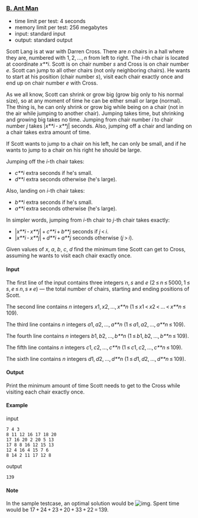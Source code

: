 ### [B. Ant Man](http://codeforces.com/problemset/problem/704/B)

- time limit per test: 4 seconds
- memory limit per test: 256 megabytes
- input: standard input
- output: standard output

Scott Lang is at war with Darren Cross. There are *n* chairs in a hall where they are, numbered with 1, 2, ..., *n* from left to right. The *i*-th chair is located at coordinate *x**i*. Scott is on chair number *s* and Cross is on chair number *e*. Scott can jump to all other chairs (not only neighboring chairs). He wants to start at his position (chair number *s*), visit each chair exactly once and end up on chair number *e* with Cross.

As we all know, Scott can shrink or grow big (grow big only to his normal size), so at any moment of time he can be either small or large (normal). The thing is, he can only shrink or grow big while being on a chair (not in the air while jumping to another chair). Jumping takes time, but shrinking and growing big takes no time. Jumping from chair number *i* to chair number *j* takes |*x**i* - *x**j*| seconds. Also, jumping off a chair and landing on a chair takes extra amount of time.

If Scott wants to jump to a chair on his left, he can only be small, and if he wants to jump to a chair on his right he should be large.

Jumping off the *i*-th chair takes:

- *c**i* extra seconds if he's small.
- *d**i* extra seconds otherwise (he's large).

Also, landing on *i*-th chair takes:

- *b**i* extra seconds if he's small.
- *a**i* extra seconds otherwise (he's large).

In simpler words, jumping from *i*-th chair to *j*-th chair takes exactly:

- |*x**i* - *x**j*| + *c**i* + *b**j* seconds if *j* < *i*.
- |*x**i* - *x**j*| + *d**i* + *a**j* seconds otherwise (*j* > *i*).

Given values of *x*, *a*, *b*, *c*, *d* find the minimum time Scott can get to Cross, assuming he wants to visit each chair exactly once.

#### Input

The first line of the input contains three integers *n*, *s* and *e* (2 ≤ *n* ≤ 5000, 1 ≤ *s*, *e* ≤ *n*, *s* ≠ *e*) — the total number of chairs, starting and ending positions of Scott.

The second line contains *n* integers *x*1, *x*2, ..., *x**n* (1 ≤ *x*1 < *x*2 < ... < *x**n* ≤ 109).

The third line contains *n* integers *a*1, *a*2, ..., *a**n* (1 ≤ *a*1, *a*2, ..., *a**n* ≤ 109).

The fourth line contains *n* integers *b*1, *b*2, ..., *b**n* (1 ≤ *b*1, *b*2, ..., *b**n* ≤ 109).

The fifth line contains *n* integers *c*1, *c*2, ..., *c**n* (1 ≤ *c*1, *c*2, ..., *c**n* ≤ 109).

The sixth line contains *n* integers *d*1, *d*2, ..., *d**n* (1 ≤ *d*1, *d*2, ..., *d**n* ≤ 109).

#### Output

Print the minimum amount of time Scott needs to get to the Cross while visiting each chair exactly once.

#### Example

input

```
7 4 3
8 11 12 16 17 18 20
17 16 20 2 20 5 13
17 8 8 16 12 15 13
12 4 16 4 15 7 6
8 14 2 11 17 12 8

```

output

```
139

```

#### Note

In the sample testcase, an optimal solution would be ![img](http://codeforces.com/predownloaded/9a/2c/9a2c9cc57ddd19f3cc63a835f9a9a7ddf11d438f.png). Spent time would be 17 + 24 + 23 + 20 + 33 + 22 = 139.